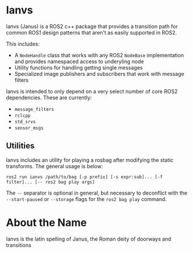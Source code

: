 # Ianvs

Ianvs (Janus) is a ROS2 c++ package that provides a transition path for common ROS1 design patterns that aren't as easily supported in ROS2.

This includes:
- A `NodeHandle` class that works with any ROS2 `NodeBase` implementation and provides namespaced access to underyling node
- Utility functions for handling getting single messages
- Specialized image publishers and subscribers that work with message filters

Ianvs is intended to only depend on a very select number of core ROS2 dependencies. These are currently:
- `message_filters`
- `rclcpp`
- `std_srvs`
- `sensor_msgs`

## Utilities

Ianvs includes an utility for playing a rosbag after modifying the static transforms.
The general usage is below:
```
ros2 run ianvs /path/to/bag [-p prefix] [-s expr:sub]... [-f filter]... [-- ros2 bag play args]
```
The `--` separator is optional in general, but necessary to deconflict with the `--start-paused` or `--storage` flags for the `ros2 bag play` command.

# About the Name

Ianvs is the latin spelling of Janus, the Roman deity of doorways and transitions
